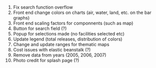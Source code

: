 1. Fix search function overflow
2. Front end change colors on charts (air, water, land, etc. on the bar graphs)
3. Front end scaling factors for componnents (such as map)
4. Button for search field (?)
5. Popup for selections made (no facilities selected etc)
6. Update legend (total releases, distribution of colors)
7. Change and update ranges for thematic maps
8. Cost issues with elastic beanstalk (?)
9. Remove data from years (2005, 2006, 2007)
10. Photo credit for splash page (?)
